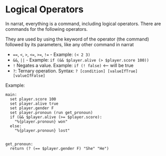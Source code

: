 # Logical Operators

In narrat, everything is a command, including logical operators. There are commands for the following operators.

They are used by using the keyword of the operator (the command) followed by its parameters, like any other command in narrat

- `==`, `<`, `>`, `<=`, `>=`, `!=` - Example: `(< 2 3)`
- `&&`, `||` - Example: `if (&& $player.alive (> $player.score 100))`
- `!` Negates a value. Example: `if (! false)` <-- will be true
- `?`: Ternary operation. Syntax: `? [condition] [valueIfTrue] [valueIfFalse]`

Example:

```narrat
main:
  set player.score 100
  set player.alive true
  set player.gender F
  set player.pronoun (run get_pronoun)
  if (&& $player.alive (>= $player.score):
    "%{player.pronoun} won"
  else:
    "%{player.pronoun} lost"


get_pronoun:
  return (? (== $player.gender F) "She" "He")
```
